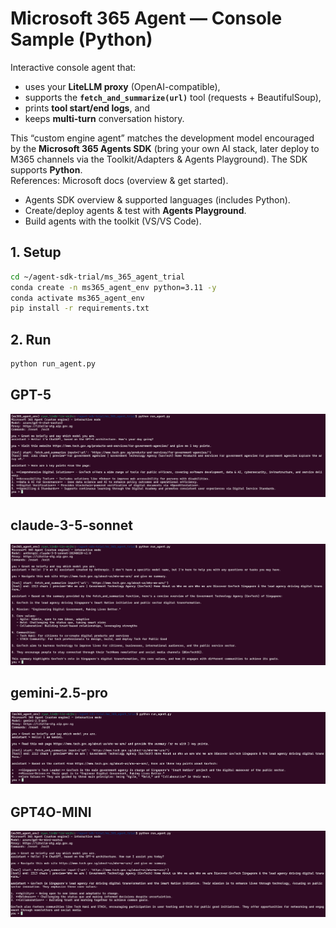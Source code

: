 # Microsoft 365 Agent — Console Sample (Python)

Interactive console agent that:
- uses your **LiteLLM proxy** (OpenAI-compatible),
- supports the **`fetch_and_summarize(url)`** tool (requests + BeautifulSoup),
- prints **tool start/end logs**, and
- keeps **multi-turn** conversation history.

This “custom engine agent” matches the development model encouraged by the **Microsoft 365 Agents SDK** (bring your own AI stack, later deploy to M365 channels via the Toolkit/Adapters & Agents Playground). The SDK supports **Python**.  
References: Microsoft docs (overview & get started).  
- Agents SDK overview & supported languages (includes Python).  
- Create/deploy agents & test with **Agents Playground**.  
- Build agents with the toolkit (VS/VS Code).  


## 1. Setup

```bash
cd ~/agent-sdk-trial/ms_365_agent_trial
conda create -n ms365_agent_env python=3.11 -y
conda activate ms365_agent_env
pip install -r requirements.txt

```

## 2. Run
```bash
python run_agent.py

```

## GPT-5
![alt text](image-2.png)


## claude-3-5-sonnet
![alt text](image-1.png)


## gemini-2.5-pro
![alt text](image-3.png)

## GPT4O-MINI
![alt text](image-4.png)